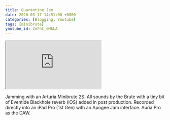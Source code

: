 ```yaml
---
title: Quarantine Jam
date: 2020-03-17 14:51:00 +0800
categories: [Blogging, Youtube]
tags: [minibrute]
youtube_id: ZnFht_eMkLA
---
```



<div class="embed-responsive embed-responsive-16by9" >
    <iframe class="embed-responsive-item"  src="https://www.youtube.com/embed/{{ page.youtube_id }}"></iframe>
</div>       

Jamming with an Arturia Minibrute 2S. All sounds by the Brute with a tiny bit of Eventide Blackhole reverb (iOS) added in post production. Recorded directly into an iPad Pro (1st Gen) with an Apogee Jam interface. Auria Pro as the DAW.


